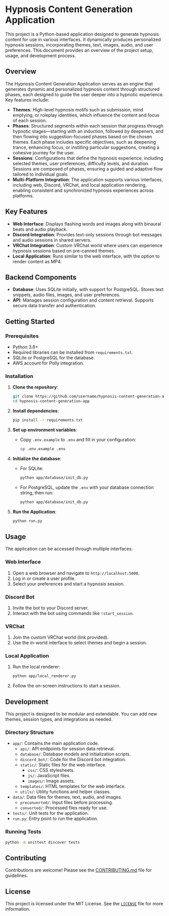 
# Hypnosis Content Generation Application

This project is a Python-based application designed to generate hypnosis content for use in various interfaces. It dynamically produces personalized hypnosis sessions, incorporating themes, text, images, audio, and user preferences. This document provides an overview of the project setup, usage, and development process.

## Overview

The Hypnosis Content Generation Application serves as an engine that generates dynamic and personalized hypnosis content through structured phases, each designed to guide the user deeper into a hypnotic experience. Key features include:

- **Themes**: High-level hypnosis motifs such as submission, mind emptying, or roleplay identities, which influence the content and focus of each session.
- **Phases**: Structured segments within each session that progress through hypnotic stages—starting with an induction, followed by deepeners, and then flowing into suggestion-focused phases based on the chosen themes. Each phase includes specific objectives, such as deepening trance, enhancing focus, or instilling particular suggestions, creating a cohesive journey for the user.
- **Sessions**: Configurations that define the hypnosis experience, including selected themes, user preferences, difficulty levels, and duration. Sessions are composed of phases, ensuring a guided and adaptive flow tailored to individual goals.
- **Multi-Platform Integration**: The application supports various interfaces, including web, Discord, VRChat, and local application rendering, enabling consistent and synchronized hypnosis experiences across platforms.

## Key Features

- **Web Interface**: Displays flashing words and images along with binaural beats and audio playback.
- **Discord Integration**: Provides text-only sessions through bot messages and audio sessions in shared servers.
- **VRChat Integration**: Custom VRChat world where users can experience hypnosis sessions based on pre-canned themes.
- **Local Application**: Runs similar to the web interface, with the option to render content as MP4.

## Backend Components

- **Database**: Uses SQLite initially, with support for PostgreSQL. Stores text snippets, audio files, images, and user preferences.
- **API**: Manages session configuration and content retrieval. Supports secure data transfer and authentication.

## Getting Started

### Prerequisites

- Python 3.8+
- Required libraries can be installed from `requirements.txt`.
- SQLite or PostgreSQL for the database.
- AWS account for Polly integration.

### Installation

1. **Clone the repository**:
   ```bash
   git clone https://github.com/username/hypnosis-content-generation-app.git
   cd hypnosis-content-generation-app
   ```

2. **Install dependencies**:
   ```bash
   pip install -r requirements.txt
   ```

3. **Set up environment variables**:
   - Copy `.env.example` to `.env` and fill in your configuration:
     ```bash
     cp .env.example .env
     ```

4. **Initialize the database**:
   - For SQLite:
     ```bash
     python app/database/init_db.py
     ```
   - For PostgreSQL, update the `.env` with your database connection string, then run:
     ```bash
     python app/database/init_db.py
     ```

5. **Run the Application**:
   ```bash
   python run.py
   ```

## Usage

The application can be accessed through multiple interfaces:

### Web Interface

1. Open a web browser and navigate to `http://localhost:5000`.
2. Log in or create a user profile.
3. Select your preferences and start a hypnosis session.

### Discord Bot

1. Invite the bot to your Discord server.
2. Interact with the bot using commands like `!start_session`.

### VRChat

1. Join the custom VRChat world (link provided).
2. Use the in-world interface to select themes and begin a session.

### Local Application

1. Run the local renderer:
   ```bash
   python app/local_renderer.py
   ```
2. Follow the on-screen instructions to start a session.

## Development

This project is designed to be modular and extendable. You can add new themes, session types, and integrations as needed.

### Directory Structure

- `app/`: Contains the main application code.
  - `api/`: API endpoints for session data retrieval.
  - `database/`: Database models and initialization scripts.
  - `discord_bot/`: Code for the Discord bot integration.
  - `static/`: Static files for the web interface.
    - `css/`: CSS stylesheets.
    - `js/`: JavaScript files.
    - `images/`: Image assets.
  - `templates/`: HTML templates for the web interface.
  - `utils/`: Utility functions and helper classes.
- `data/`: Data files for themes, text, audio, and images.
  - `preconverted/`: Input files before processing.
  - `converted/`: Processed files ready for use.
- `tests/`: Unit tests for the application.
- `run.py`: Entry point to run the application.

### Running Tests

```bash
python -m unittest discover tests
```

## Contributing

Contributions are welcome! Please see the [CONTRIBUTING.md](CONTRIBUTING.md) file for guidelines.

## License

This project is licensed under the MIT License. See the [`LICENSE`](LICENSE) file for more information.
